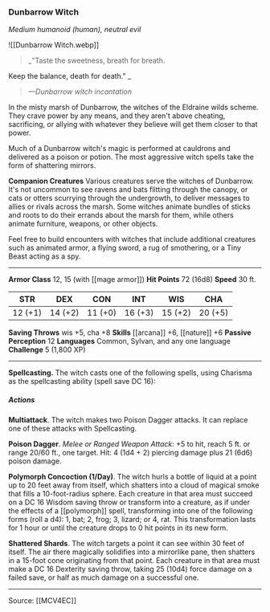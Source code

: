 ### Dunbarrow Witch
_Medium humanoid (human), neutral evil_

![[Dunbarrow Witch.webp]]

> _"Taste the sweetness, breath for breath.

Keep the balance, death for death."
_
> _—Dunbarrow witch incantation_

In the misty marsh of Dunbarrow, the witches of the Eldraine wilds scheme. They crave power by any means, and they aren't above cheating, sacrificing, or allying with whatever they believe will get them closer to that power.

Much of a Dunbarrow witch's magic is performed at cauldrons and delivered as a poison or potion. The most aggressive witch spells take the form of shattering mirrors.

**Companion Creatures** Various creatures serve the witches of Dunbarrow. It's not uncommon to see ravens and bats flitting through the canopy, or cats or otters scurrying through the undergrowth, to deliver messages to allies or rivals across the marsh. Some witches animate bundles of sticks and roots to do their errands about the marsh for them, while others animate furniture, weapons, or other objects.

Feel free to build encounters with witches that include additional creatures such as animated armor, a flying sword, a rug of smothering, or a Tiny Beast acting as a spy.





---

**Armor Class** 12, 15 (with [[mage armor]])
**Hit Points** 72 (16d8)
**Speed** 30 ft.

| STR     | DEX     | CON     | INT     | WIS     | CHA     |
|---------|---------|---------|---------|---------|---------|
| 12 (+1) | 14 (+2) | 11 (+0) | 16 (+3) | 15 (+2) | 20 (+5) |

**Saving Throws** wis +5, cha +8
**Skills** [[arcana]] +6, [[nature]] +6
**Passive Perception** 12
**Languages** Common, Sylvan, and any one language
**Challenge** 5 (1,800 XP)

---

**Spellcasting.** The witch casts one of the following spells, using Charisma as the spellcasting ability (spell save DC 16):

##### Actions
**Multiattack**. The witch makes two Poison Dagger attacks. It can replace one of these attacks with Spellcasting.

**Poison Dagger**. _Melee or Ranged Weapon Attack:_ +5 to hit, reach 5 ft. or range 20/60 ft., one target. Hit: 4 (1d4 + 2) piercing damage plus 21 (6d6) poison damage.

**Polymorph Concoction (1/Day)**. The witch hurls a bottle of liquid at a point up to 20 feet away from itself, which shatters into a cloud of magical smoke that fills a 10-foot-radius sphere. Each creature in that area must succeed on a DC 16 Wisdom saving throw or transform into a creature, as if under the effects of a [[polymorph]] spell, transforming into one of the following forms (roll a d4): 1, bat; 2, frog; 3, lizard; or 4, rat. This transformation lasts for 1 hour or until the creature drops to 0 hit points in its new form.

**Shattered Shards**. The witch targets a point it can see within 30 feet of itself. The air there magically solidifies into a mirrorlike pane, then shatters in a 15-foot cone originating from that point. Each creature in that area must make a DC 16 Dexterity saving throw, taking 25 (10d4) force damage on a failed save, or half as much damage on a successful one.


---

Source: [[MCV4EC]]